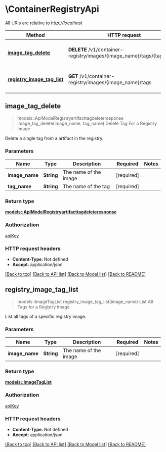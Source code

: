 # \ContainerRegistryApi

All URIs are relative to *http://localhost*

Method | HTTP request | Description
------------- | ------------- | -------------
[**image_tag_delete**](ContainerRegistryApi.md#image_tag_delete) | **DELETE** /v1/container-registry/images/{image_name}/tags/{tag_name} | Delete Tag For a Registry Image
[**registry_image_tag_list**](ContainerRegistryApi.md#registry_image_tag_list) | **GET** /v1/container-registry/images/{image_name}/tags | List All Tags for a Registry Image



## image_tag_delete

> models::ApiModelRegistryartifacttagdeleteresponse image_tag_delete(image_name, tag_name)
Delete Tag For a Registry Image

Delete a single tag from a artifact in the registry.

### Parameters


Name | Type | Description  | Required | Notes
------------- | ------------- | ------------- | ------------- | -------------
**image_name** | **String** | The name of the image | [required] |
**tag_name** | **String** | The name of the tag | [required] |

### Return type

[**models::ApiModelRegistryartifacttagdeleteresponse**](api-model-registryartifacttagdeleteresponse.md)

### Authorization

[apiKey](../README.md#apiKey)

### HTTP request headers

- **Content-Type**: Not defined
- **Accept**: application/json

[[Back to top]](#) [[Back to API list]](../README.md#documentation-for-api-endpoints) [[Back to Model list]](../README.md#documentation-for-models) [[Back to README]](../README.md)


## registry_image_tag_list

> models::ImageTagList registry_image_tag_list(image_name)
List All Tags for a Registry Image

List all tags of a specific registry image.

### Parameters


Name | Type | Description  | Required | Notes
------------- | ------------- | ------------- | ------------- | -------------
**image_name** | **String** | The name of the image | [required] |

### Return type

[**models::ImageTagList**](ImageTagList.md)

### Authorization

[apiKey](../README.md#apiKey)

### HTTP request headers

- **Content-Type**: Not defined
- **Accept**: application/json

[[Back to top]](#) [[Back to API list]](../README.md#documentation-for-api-endpoints) [[Back to Model list]](../README.md#documentation-for-models) [[Back to README]](../README.md)

